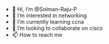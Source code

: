 - 👋 Hi, I’m @Solman-Raju-P
- 👀 I’m interested in networking
- 🌱 I’m currently learning ccna
- 💞️ I’m looking to collaborate on cisco
- 📫 How to reach me 

<!---
Solman-Raju-P/Solman-Raju-P is a ✨ special ✨ repository because its `README.md` (this file) appears on your GitHub profile.
You can click the Preview link to take a look at your changes.
--->
